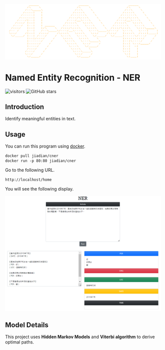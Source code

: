 ![miss](image/title.png)
# Named Entity Recognition - NER
![visitors](https://visitor-badge.glitch.me/badge?page_id=JiaDians.NER&left_color=red&right_color=green)
![GitHub stars](https://badgen.net/github/stars/JiaDians/NER)

## Introduction
Identify meaningful entities in text.
## Usage
You can run this program using [docker](https://www.docker.com/).

```
docker pull jiadian/cner
docker run -p 80:80 jiadian/cner
```
Go to the following URL.<br>
```
http://localhost/home
```
You will see the following display.

![miss](./image/demo3.png)

## Model Details
This project uses **Hidden Markov Models** and **Viterbi algorithm** to derive optimal paths.




